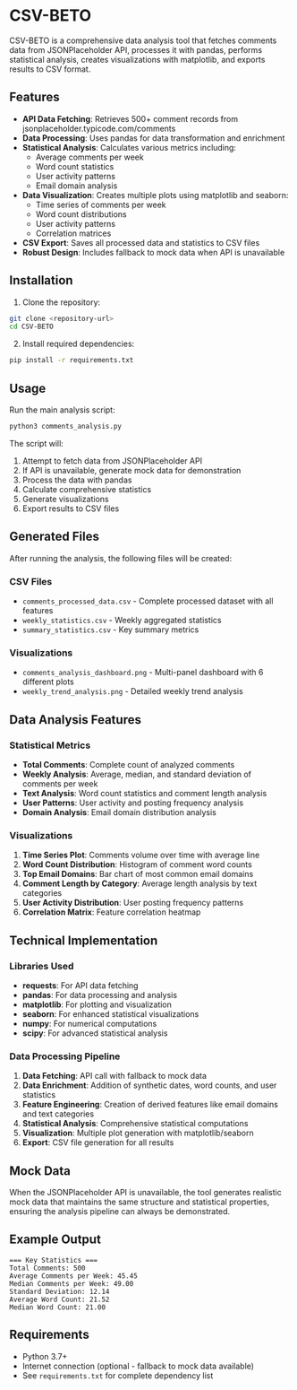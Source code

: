 # CSV-BETO

CSV-BETO is a comprehensive data analysis tool that fetches comments data from JSONPlaceholder API, processes it with pandas, performs statistical analysis, creates visualizations with matplotlib, and exports results to CSV format.

## Features

- **API Data Fetching**: Retrieves 500+ comment records from jsonplaceholder.typicode.com/comments
- **Data Processing**: Uses pandas for data transformation and enrichment
- **Statistical Analysis**: Calculates various metrics including:
  - Average comments per week
  - Word count statistics
  - User activity patterns
  - Email domain analysis
- **Data Visualization**: Creates multiple plots using matplotlib and seaborn:
  - Time series of comments per week
  - Word count distributions
  - User activity patterns
  - Correlation matrices
- **CSV Export**: Saves all processed data and statistics to CSV files
- **Robust Design**: Includes fallback to mock data when API is unavailable

## Installation

1. Clone the repository:
```bash
git clone <repository-url>
cd CSV-BETO
```

2. Install required dependencies:
```bash
pip install -r requirements.txt
```

## Usage

Run the main analysis script:
```bash
python3 comments_analysis.py
```

The script will:
1. Attempt to fetch data from JSONPlaceholder API
2. If API is unavailable, generate mock data for demonstration
3. Process the data with pandas
4. Calculate comprehensive statistics
5. Generate visualizations
6. Export results to CSV files

## Generated Files

After running the analysis, the following files will be created:

### CSV Files
- `comments_processed_data.csv` - Complete processed dataset with all features
- `weekly_statistics.csv` - Weekly aggregated statistics
- `summary_statistics.csv` - Key summary metrics

### Visualizations
- `comments_analysis_dashboard.png` - Multi-panel dashboard with 6 different plots
- `weekly_trend_analysis.png` - Detailed weekly trend analysis

## Data Analysis Features

### Statistical Metrics
- **Total Comments**: Complete count of analyzed comments
- **Weekly Analysis**: Average, median, and standard deviation of comments per week
- **Text Analysis**: Word count statistics and comment length analysis
- **User Patterns**: User activity and posting frequency analysis
- **Domain Analysis**: Email domain distribution analysis

### Visualizations
1. **Time Series Plot**: Comments volume over time with average line
2. **Word Count Distribution**: Histogram of comment word counts
3. **Top Email Domains**: Bar chart of most common email domains
4. **Comment Length by Category**: Average length analysis by text categories
5. **User Activity Distribution**: User posting frequency patterns
6. **Correlation Matrix**: Feature correlation heatmap

## Technical Implementation

### Libraries Used
- **requests**: For API data fetching
- **pandas**: For data processing and analysis
- **matplotlib**: For plotting and visualization
- **seaborn**: For enhanced statistical visualizations
- **numpy**: For numerical computations
- **scipy**: For advanced statistical analysis

### Data Processing Pipeline
1. **Data Fetching**: API call with fallback to mock data
2. **Data Enrichment**: Addition of synthetic dates, word counts, and user statistics
3. **Feature Engineering**: Creation of derived features like email domains and text categories
4. **Statistical Analysis**: Comprehensive statistical computations
5. **Visualization**: Multiple plot generation with matplotlib/seaborn
6. **Export**: CSV file generation for all results

## Mock Data
When the JSONPlaceholder API is unavailable, the tool generates realistic mock data that maintains the same structure and statistical properties, ensuring the analysis pipeline can always be demonstrated.

## Example Output

```
=== Key Statistics ===
Total Comments: 500
Average Comments per Week: 45.45
Median Comments per Week: 49.00
Standard Deviation: 12.14
Average Word Count: 21.52
Median Word Count: 21.00
```

## Requirements
- Python 3.7+
- Internet connection (optional - fallback to mock data available)
- See `requirements.txt` for complete dependency list